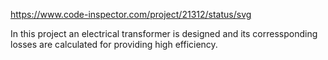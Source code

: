 
https://www.code-inspector.com/project/21312/status/svg

In this project an electrical transformer is designed and its corressponding losses are calculated for providing high efficiency.
 
 
 
 
 
 
 
 
 
 
 
 
 
 
 
 
 
 
 
 
 
 
 
 
 
 
 
 

